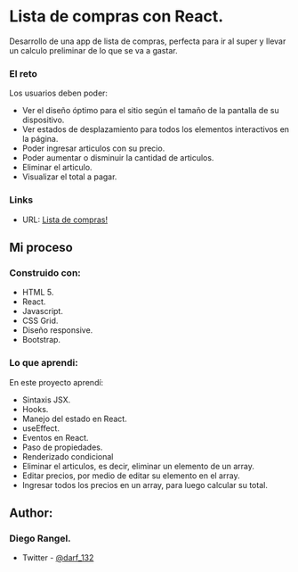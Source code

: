 # Lista de compras con React.

Desarrollo de una app de lista de compras, perfecta para ir al super y llevar un calculo preliminar de lo que se va a gastar.

### El reto

Los usuarios deben poder:

- Ver el diseño óptimo para el sitio según el tamaño de la pantalla de su dispositivo.
- Ver estados de desplazamiento para todos los elementos interactivos en la página.
- Poder ingresar articulos con su precio.
- Poder aumentar o disminuir la cantidad de articulos.
- Eliminar el articulo.
- Visualizar el total a pagar.

### Links

- URL: [Lista de compras!](https://diegoalexandre17.github.io/Portfolio-personal/)

## Mi proceso

### Construido con:

- HTML 5.
- React.
- Javascript.
- CSS Grid.
- Diseño responsive.
- Bootstrap.

### Lo que aprendi:

En este proyecto aprendí:

- Sintaxis JSX.
- Hooks.
- Manejo del estado en React.
- useEffect.
- Eventos en React.
- Paso de propiedades.
- Renderizado condicional
- Eliminar el articulos, es decir, eliminar un elemento de un array.
- Editar precios, por medio de editar su elemento en el array.
- Ingresar todos los precios en un array, para luego calcular su total.

## Author:

### Diego Rangel.

- Twitter - [@darf_132](https://www.twitter.com/darf_132)
